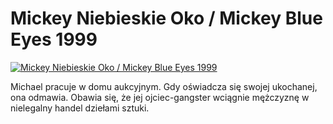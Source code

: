 Mickey Niebieskie Oko / Mickey Blue Eyes 1999 
=============
[![Mickey Niebieskie Oko / Mickey Blue Eyes 1999 ](http://vidos.pl/images/player.gif)](http://vidos.pl/mickey-niebieskie-oko-mickey-blue-eyes-1999)

 Michael pracuje w domu aukcyjnym. Gdy oświadcza się swojej ukochanej, ona odmawia. Obawia się, że jej ojciec-gangster wciągnie mężczyznę w nielegalny handel dziełami sztuki.
